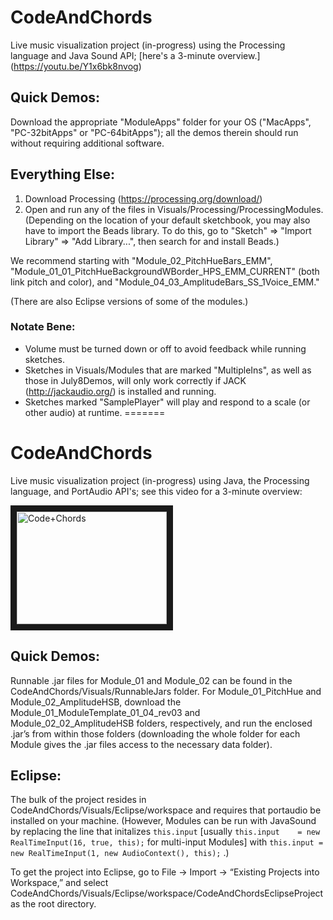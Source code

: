 # CodeAndChords

Live music visualization project (in-progress) using the Processing language and Java Sound API; [here's a 3-minute overview.] (https://youtu.be/Y1x6bk8nvog)

## Quick Demos:
Download the appropriate "ModuleApps" folder for your OS ("MacApps", "PC-32bitApps" or "PC-64bitApps"); all the demos therein should run without requiring additional software.

## Everything Else:
 1. Download Processing (https://processing.org/download/)
 2. Open and run any of the files in Visuals/Processing/ProcessingModules.
 (Depending on the location of your default sketchbook, you may also have to import the Beads library.  To do this, go to "Sketch" => "Import Library" => "Add Library...", then search for and install Beads.)
 
We recommend starting with "Module_02_PitchHueBars_EMM", "Module_01_01_PitchHueBackgroundWBorder_HPS_EMM_CURRENT" (both link pitch and color), and "Module_04_03_AmplitudeBars_SS_1Voice_EMM."

(There are also Eclipse versions of some of the modules.)

### Notate Bene:
 * Volume must be turned down or off to avoid feedback while running sketches.
 * Sketches in Visuals/Modules that are marked "MultipleIns", as well as those in July8Demos, will only work correctly if JACK (http://jackaudio.org/) is installed and running.
 * Sketches marked "SamplePlayer" will play and respond to a scale (or other audio) at runtime.
=======
# CodeAndChords

Live music visualization project (in-progress) using Java, the Processing language, and PortAudio API's;
see this video for a 3-minute overview:

<a href="http://www.youtube.com/watch?feature=player_embedded&v=Y1x6bk8nvog/
" target="_blank"><img src="http://img.youtube.com/vi/Y1x6bk8nvog/0.jpg" 
alt="Code+Chords" width="240" height="180" border="10" /></a>

## Quick Demos:
Runnable .jar files for Module_01 and Module_02 can be found in the CodeAndChords/Visuals/RunnableJars folder.  For Module_01_PitchHue and Module_02_AmplitudeHSB, download the Module_01_ModuleTemplate_01_04_rev03 and Module_02_02_AmplitudeHSB folders, respectively, and run the enclosed .jar’s from within those folders (downloading the whole folder for each Module gives the .jar files access to the necessary data folder).

## Eclipse:
The bulk of the project resides in CodeAndChords/Visuals/Eclipse/workspace and requires that  portaudio be installed on your machine.  (However, Modules can be run with JavaSound by replacing the line that initalizes `this.input` [usually ```this.input	= new RealTimeInput(16, true, this);``` for multi-input Modules] with ```this.input	= new RealTimeInput(1, new AudioContext(), this);``` .)

To get the project into Eclipse, go to File -> Import -> “Existing Projects into Workspace,” and select CodeAndChords/Visuals/Eclipse/workspace/CodeAndChordsEclipseProject as the root directory.
